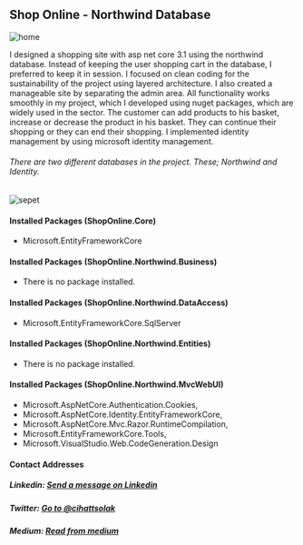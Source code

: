 ## Shop Online - Northwind Database

![home](https://user-images.githubusercontent.com/54249736/92277162-0f5a4e80-eefb-11ea-9f50-9b71f2ff2d45.png)

I designed a shopping site with asp net core 3.1 using the northwind database. Instead of keeping the user shopping cart in the database, I preferred to keep it in session. I focused on clean coding for the sustainability of the project using layered architecture. I also created a manageable site by separating the admin area. All functionality works smoothly in my project, which I developed using nuget packages, which are widely used in the sector. The customer can add products to his basket, increase or decrease the product in his basket. They can continue their shopping or they can end their shopping. I implemented identity management by using microsoft identity management.

###### There are two different databases in the project. These; Northwind and Identity.

![sepet](https://user-images.githubusercontent.com/54249736/92277188-1b461080-eefb-11ea-8aed-e9e2f2bb153c.png)

#### Installed Packages (ShopOnline.Core)
 * Microsoft.EntityFrameworkCore
 
#### Installed Packages (ShopOnline.Northwind.Business)
  * There is no package installed.

#### Installed Packages (ShopOnline.Northwind.DataAccess)
 * Microsoft.EntityFrameworkCore.SqlServer
 
#### Installed Packages (ShopOnline.Northwind.Entities)
 * There is no package installed.
 
 #### Installed Packages (ShopOnline.Northwind.MvcWebUI)
 * Microsoft.AspNetCore.Authentication.Cookies,
 * Microsoft.AspNetCore.Identity.EntityFrameworkCore,
 * Microsoft.AspNetCore.Mvc.Razor.RuntimeCompilation,
 * Microsoft.EntityFrameworkCore.Tools,
 * Microsoft.VisualStudio.Web.CodeGeneration.Design

#### Contact Addresses
##### Linkedin: [Send a message on Linkedin](https://www.linkedin.com/in/cihatsolak/)
##### Twitter: [Go to @cihattsolak](https://twitter.com/cihattsolak)
##### Medium: [Read from medium](https://cihatsolak.medium.com/)
